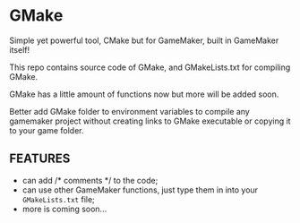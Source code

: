 # GMake
Simple yet powerful tool, CMake but for GameMaker, built in GameMaker itself!

This repo contains source code of GMake, and GMakeLists.txt for compiling GMake.

GMake has a little amount of functions now but more will be added soon.

Better add GMake folder to environment variables to compile any gamemaker project 
without creating links to GMake executable or copying it to your game folder.

## FEATURES
- can add /* comments */ to the code;
- can use other GameMaker functions, just type them in into your `GMakeLists.txt` file;
- more is coming soon...